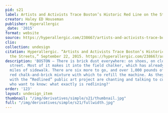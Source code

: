 ```yaml
---
pid: s21
label: Artists and Activists Trace Boston’s Historic Red Line on the Streets
creator: Haley ED Houseman
publisher: Hyperallergic
_date: '2015'
format: website
source: https://hyperallergic.com/238667/artists-and-activists-trace-bostons-historic-red-line-on-the-streets/
clio:
collection: undesign
citation: Hyperallergic. “Artists and Activists Trace Boston’s Historic Red Line on
  the Streets,” September 22, 2015. https://hyperallergic.com/238667/artists-and-activists-trace-bostons-historic-red-line-on-the-streets/.
description: 'BOSTON — There is brick dust everywhere: on shoes, on clothes, on the
  street. Most of it makes it into the field chalker, which has already marked three
  miles of sidewalk. There are six more to go, and over 1,000 pounds of the bright
  red chalk-and-brick mixture with which to refill the machine. As they walk, volunteers
  with the “Redlined” public art project are chanting and talking to curious passersby,
  who want to know: what exactly is redlining?'
order: '123'
layout: undesign_item
thumbnail: "/img/derivatives/simple/s21/thumbnail.jpg"
full: "/img/derivatives/simple/s21/fullwidth.jpg"
---
```

